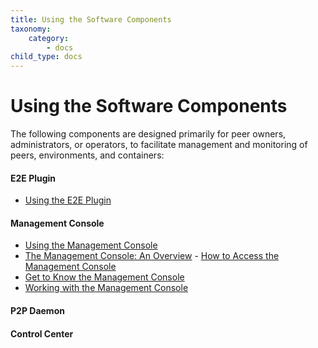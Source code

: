 ```yaml
---
title: Using the Software Components
taxonomy:
    category:
        - docs
child_type: docs
---
```


# Using the Software Components

The following components are designed primarily for peer owners, administrators, or operators, to facilitate management and monitoring of peers, environments, and containers:

#### E2E Plugin

- [Using the E2E Plugin]()

#### Management Console

- [Using the Management Console](https://github.com/MarilizaC/doc_v2/wiki/Using-the-Management-Console)
- [The Management Console: An Overview](https://github.com/MarilizaC/doc_v2/wiki/Using-the-Management-Console#--the-management-console-an-overview) - [How to Access the Management Console](https://github.com/MarilizaC/doc_v2/wiki/How-to-Access-the-Management-Console)    
- [Get to Know the Management Console](https://github.com/MarilizaC/doc_v2/wiki/Get-to-Know-the-Management-Console)    
- [Working with the Management Console]()    

#### P2P Daemon

#### Control Center
